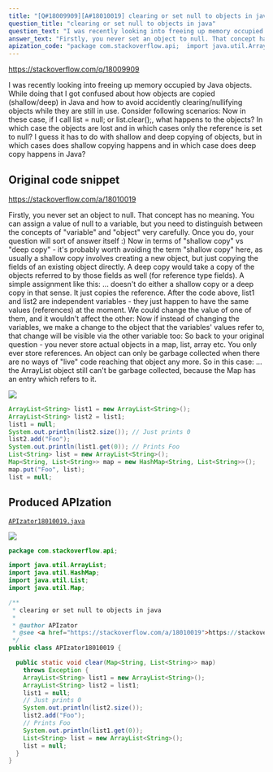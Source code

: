 ```yaml
---
title: "[Q#18009909][A#18010019] clearing or set null to objects in java"
question_title: "clearing or set null to objects in java"
question_text: "I was recently looking into freeing up memory occupied by Java objects. While doing that I got confused about how objects are copied (shallow/deep) in Java and how to avoid accidently clearing/nullifying objects while they are still in use. Consider following scenarios: Now in these case, if I call list = null; or list.clear();, what happens to the objects? In which case the objects are lost and in which cases only the reference is set to null? I guess it has to do with shallow and deep copying of objects, but in which cases does shallow copying happens and in which case does deep copy happens in Java?"
answer_text: "Firstly, you never set an object to null. That concept has no meaning. You can assign a value of null to a variable, but you need to distinguish between the concepts of \"variable\" and \"object\" very carefully. Once you do, your question will sort of answer itself :) Now in terms of \"shallow copy\" vs \"deep copy\" - it's probably worth avoiding the term \"shallow copy\" here, as usually a shallow copy involves creating a new object, but just copying the fields of an existing object directly. A deep copy would take a copy of the objects referred to by those fields as well (for reference type fields). A simple assignment like this: ... doesn't do either a shallow copy or a deep copy in that sense. It just copies the reference. After the code above, list1 and list2 are independent variables - they just happen to have the same values (references) at the moment. We could change the value of one of them, and it wouldn't affect the other: Now if instead of changing the variables, we make a change to the object that the variables' values refer to, that change will be visible via the other variable too: So back to your original question - you never store actual objects in a map, list, array etc. You only ever store references. An object can only be garbage collected when there are no ways of \"live\" code reaching that object any more. So in this case: ... the ArrayList object still can't be garbage collected, because the Map has an entry which refers to it."
apization_code: "package com.stackoverflow.api;  import java.util.ArrayList; import java.util.HashMap; import java.util.List; import java.util.Map;  /**  * clearing or set null to objects in java  *  * @author APIzator  * @see <a href=\"https://stackoverflow.com/a/18010019\">https://stackoverflow.com/a/18010019</a>  */ public class APIzator18010019 {    public static void clear(Map<String, List<String>> map)     throws Exception {     ArrayList<String> list1 = new ArrayList<String>();     ArrayList<String> list2 = list1;     list1 = null;     // Just prints 0     System.out.println(list2.size());     list2.add(\"Foo\");     // Prints Foo     System.out.println(list1.get(0));     List<String> list = new ArrayList<String>();     list = null;   } }"
---
```


https://stackoverflow.com/q/18009909

I was recently looking into freeing up memory occupied by Java objects. While doing that I got confused about how objects are copied (shallow/deep) in Java and how to avoid accidently clearing/nullifying objects while they are still in use.
Consider following scenarios:
Now in these case, if I call list = null; or list.clear();, what happens to the objects? In which case the objects are lost and in which cases only the reference is set to null?
I guess it has to do with shallow and deep copying of objects, but in which cases does shallow copying happens and in which case does deep copy happens in Java?



## Original code snippet

https://stackoverflow.com/a/18010019

Firstly, you never set an object to null. That concept has no meaning. You can assign a value of null to a variable, but you need to distinguish between the concepts of &quot;variable&quot; and &quot;object&quot; very carefully. Once you do, your question will sort of answer itself :)
Now in terms of &quot;shallow copy&quot; vs &quot;deep copy&quot; - it&#x27;s probably worth avoiding the term &quot;shallow copy&quot; here, as usually a shallow copy involves creating a new object, but just copying the fields of an existing object directly. A deep copy would take a copy of the objects referred to by those fields as well (for reference type fields). A simple assignment like this:
... doesn&#x27;t do either a shallow copy or a deep copy in that sense. It just copies the reference. After the code above, list1 and list2 are independent variables - they just happen to have the same values (references) at the moment. We could change the value of one of them, and it wouldn&#x27;t affect the other:
Now if instead of changing the variables, we make a change to the object that the variables&#x27; values refer to, that change will be visible via the other variable too:
So back to your original question - you never store actual objects in a map, list, array etc. You only ever store references. An object can only be garbage collected when there are no ways of &quot;live&quot; code reaching that object any more. So in this case:
... the ArrayList object still can&#x27;t be garbage collected, because the Map has an entry which refers to it.

<div class="code-logo"><img src="/stackoverflow.png" /></div>

```java
ArrayList<String> list1 = new ArrayList<String>();
ArrayList<String> list2 = list1;
list1 = null;
System.out.println(list2.size()); // Just prints 0
list2.add("Foo");
System.out.println(list1.get(0)); // Prints Foo
List<String> list = new ArrayList<String>();
Map<String, List<String>> map = new HashMap<String, List<String>>();
map.put("Foo", list);
list = null;
```

## Produced APIzation

[`APIzator18010019.java`](https://github.com/pasqualesalza/apization/raw/main/data/search/APIzator18010019.java)

<div class="code-logo"><img src="/apizator.png" /></div>

```java
package com.stackoverflow.api;

import java.util.ArrayList;
import java.util.HashMap;
import java.util.List;
import java.util.Map;

/**
 * clearing or set null to objects in java
 *
 * @author APIzator
 * @see <a href="https://stackoverflow.com/a/18010019">https://stackoverflow.com/a/18010019</a>
 */
public class APIzator18010019 {

  public static void clear(Map<String, List<String>> map)
    throws Exception {
    ArrayList<String> list1 = new ArrayList<String>();
    ArrayList<String> list2 = list1;
    list1 = null;
    // Just prints 0
    System.out.println(list2.size());
    list2.add("Foo");
    // Prints Foo
    System.out.println(list1.get(0));
    List<String> list = new ArrayList<String>();
    list = null;
  }
}

```